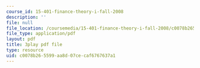 ```yaml
---
course_id: 15-401-finance-theory-i-fall-2008
description: ''
file: null
file_location: /coursemedia/15-401-finance-theory-i-fall-2008/c0078b265599aa8d07cecaf6767637a1_z2oQe6B1Qa4.pdf
file_type: application/pdf
layout: pdf
title: 3play pdf file
type: resource
uid: c0078b26-5599-aa8d-07ce-caf6767637a1
---
```

